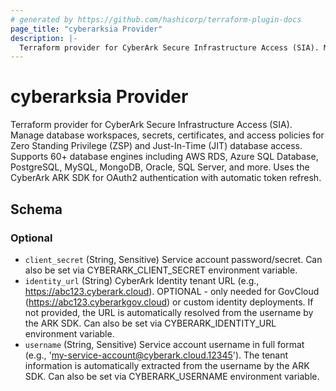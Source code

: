 ```yaml
---
# generated by https://github.com/hashicorp/terraform-plugin-docs
page_title: "cyberarksia Provider"
description: |-
  Terraform provider for CyberArk Secure Infrastructure Access (SIA). Manage database workspaces, secrets, certificates, and access policies for Zero Standing Privilege (ZSP) and Just-In-Time (JIT) database access. Supports 60+ database engines including AWS RDS, Azure SQL Database, PostgreSQL, MySQL, MongoDB, Oracle, SQL Server, and more. Uses the CyberArk ARK SDK for OAuth2 authentication with automatic token refresh.
---
```


# cyberarksia Provider

Terraform provider for CyberArk Secure Infrastructure Access (SIA). Manage database workspaces, secrets, certificates, and access policies for Zero Standing Privilege (ZSP) and Just-In-Time (JIT) database access. Supports 60+ database engines including AWS RDS, Azure SQL Database, PostgreSQL, MySQL, MongoDB, Oracle, SQL Server, and more. Uses the CyberArk ARK SDK for OAuth2 authentication with automatic token refresh.



<!-- schema generated by tfplugindocs -->
## Schema

### Optional

- `client_secret` (String, Sensitive) Service account password/secret. Can also be set via CYBERARK_CLIENT_SECRET environment variable.
- `identity_url` (String) CyberArk Identity tenant URL (e.g., https://abc123.cyberark.cloud). OPTIONAL - only needed for GovCloud (https://abc123.cyberarkgov.cloud) or custom identity deployments. If not provided, the URL is automatically resolved from the username by the ARK SDK. Can also be set via CYBERARK_IDENTITY_URL environment variable.
- `username` (String, Sensitive) Service account username in full format (e.g., 'my-service-account@cyberark.cloud.12345'). The tenant information is automatically extracted from the username by the ARK SDK. Can also be set via CYBERARK_USERNAME environment variable.
